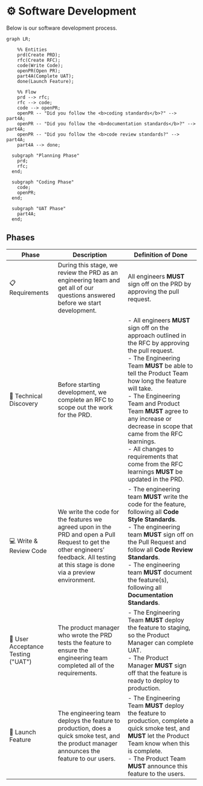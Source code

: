 # ⚙️ Software Development

Below is our software development process.

```mermaid
graph LR;

    %% Entities
    prd(Create PRD);
    rfc(Create RFC);
    code(Write Code);
    openPR(Open PR);
    part4A(Complete UAT);
    done(Launch Feature);

    %% Flow
    prd --> rfc;
    rfc --> code;
    code --> openPR;
    openPR -- "Did you follow the <b>coding standards</b>?" --> part4A;
    openPR -- "Did you follow the <b>documentation standards</b>?" --> part4A;
    openPR -- "Did you follow the <b>code review standards?" --> part4A;
    part4A --> done;

  subgraph "Planning Phase"
    prd;
    rfc;
  end;

  subgraph "Coding Phase"
    code;
    openPR;
  end;

  subgraph "UAT Phase"
    part4A;
  end;
```

## Phases
| Phase                   | Description                                                                                                                       | Definition of Done                                                                                                                                                                                                     |
|-------------------------|-----------------------------------------------------------------------------------------------------------------------------------|------------------------------------------------------------------------------------------------------------------------------------------------------------------------------------------------------------------------|
| 📋 Requirements            | During this stage, we review the PRD as an engineering team and get all of our questions answered before we start development.   | All engineers **MUST** sign off on the PRD by approving the pull request.                                                                                                                                               |
| 🎨 Technical Discovery     | Before starting development, we complete an RFC to scope out the work for the PRD.                                               | - All engineers **MUST** sign off on the approach outlined in the RFC by approving the pull request.<br/>- The Engineering Team **MUST** be able to tell the Product Team how long the feature will take.<br/>- The Engineering Team and Product Team **MUST** agree to any increase or decrease in scope that came from the RFC learnings.<br/>- All changes to requirements that come from the RFC learnings **MUST** be updated in the PRD. |
| 💻 Write & Review Code     | We write the code for the features we agreed upon in the PRD and open a Pull Request to get the other engineers’ feedback. All testing at this stage is done via a preview environment. | - The engineering team **MUST** write the code for the feature, following all **Code Style Standards**.<br/>- The engineering team **MUST** sign off on the Pull Request and follow all **Code Review Standards**.<br/>- The engineering team **MUST** document the feature(s), following all **Documentation Standards**.                      |
| 🧪 User Acceptance Testing ("UAT") | The product manager who wrote the PRD tests the feature to ensure the engineering team completed all of the requirements. | - The Engineering Team **MUST** deploy the feature to staging, so the Product Manager can complete UAT.<br/>- The Product Manager **MUST** sign off that the feature is ready to deploy to production.                                                      |
| 🚀 Launch Feature          | The engineering team deploys the feature to production, does a quick smoke test, and the product manager announces the feature to our users. | - The Engineering Team **MUST** deploy the feature to production, complete a quick smoke test, and **MUST** let the Product Team know when this is complete.<br/>- The Product Team **MUST** announce this feature to the users.                           |

